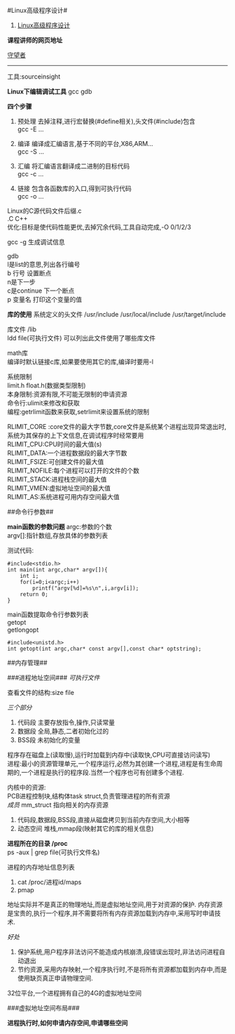 #Linux高级程序设计#

1. [Linux高级程序设计](http://study.163.com/course/courseMain.htm?courseId=490007)

**课程讲师的网页地址**

[守望者](http://watchmen.cn/portal.php)

---

工具:sourceinsight

**Linux下编辑调试工具**
gcc gdb  

**四个步骤**
1. 预处理
  去掉注释,进行宏替换(#define相关),头文件(#include)包含  
  gcc -E ...

2. 编译 
  编译成汇编语言,基于不同的平台,X86,ARM...  
  gcc -S ...

3. 汇编
  将汇编语言翻译成二进制的目标代码  
  gcc -c ...

4. 链接
  包含各函数库的入口,得到可执行代码  
  gcc -o ...  


Linux的C源代码文件后缀.c  
.C C++  
优化:目标是使代码性能更优,去掉冗余代码,工具自动完成,-O 0/1/2/3  

gcc -g 生成调试信息  

gdb  
l是list的意思,列出各行编号  
b 行号 设置断点  
n是下一步  
c是continue 下一个断点  
p 变量名 打印这个变量的值  

**库的使用**
系统定义的头文件
/usr/include
/usr/local/include
/usr/target/include

库文件 /lib  
ldd file(可执行文件) 可以列出此文件使用了哪些库文件  

math库  
编译时默认链接c库,如果要使用其它的库,编译时要用-l  

系统限制  
limit.h float.h(数据类型限制)  
本身限制:资源有限,不可能无限制的申请资源   
命令行:ulimit来修改和获取  
编程:getrlimit函数来获取,setrlimit来设置系统的限制  

RLIMIT_CORE :core文件的最大字节数,core文件是系统某个进程出现异常退出时,系统为其保存的上下文信息,在调试程序时经常要用  
RLIMIT_CPU:CPU时间的最大值(s)  
RLIMIT_DATA:一个进程数据段的最大字节数  
RLIMIT_FSIZE:可创建文件的最大值  
RLIMIT_NOFILE:每个进程可以打开的文件的个数  
RLIMIT_STACK:进程栈空间的最大值  
RLIMIT_VMEN:虚拟地址空间的最大值  
RLIMIT_AS:系统进程可用内存空间最大值  

##命令行参数##

**main函数的参数问题**
argc:参数的个数  
argv[]:指针数组,存放具体的参数列表  

测试代码:
	
	#include<stdio.h>
	int main(int argc,char* argv[]){
		int i;
		for(i=0;i<argc;i++)
			printf("argv[%d]=%s\n",i,argv[i]);
		return 0;
	}


main函数提取命令行参数列表  
getopt  
getlongopt  

	#include<unistd.h>
	int getopt(int argc,char* const argv[],const char* optstring);


##内存管理##

###进程地址空间###
*可执行文件*

查看文件的结构:size file

*三个部分*

1. 代码段 主要存放指令,操作,只读常量
2. 数据段 全局,静态,二者初始化过的
3. BSS段 未初始化的变量


程序存在磁盘上(读取慢),运行时加载到内存中(读取快,CPU可直接访问读写)  
进程:最小的资源管理单元,一个程序运行,必然为其创建一个进程,进程是有生命周期的,一个进程是执行的程序段.当然一个程序也可有创建多个进程.  

内核中的资源:  
PCB进程控制块,结构体task struct,负责管理进程的所有资源  
*成员* 
mm_struct 指向相关的内存资源

1. 代码段,数据段,BSS段,直接从磁盘拷贝到当前内存空间,大小相等
2. 动态空间 堆栈,mmap段(映射其它的库的相关信息)

**进程所在的目录 /proc**  
ps -aux | grep file(可执行文件名)  

进程的内存地址信息列表  

1. cat /proc/进程id/maps 
2. pmap 

地址实际并不是真正的物理地址,而是虚拟地址空间,用于对资源的保护. 内存资源是宝贵的,执行一个程序,并不需要将所有内存资源加载到内存中,采用写时申请技术.  

*好处*

1. 保护系统,用户程序非法访问不能造成内核崩溃,段错误出现时,非法访问进程自动退出
2. 节约资源,采用内存映射,一个程序执行时,不是将所有资源都加载到内存中,而是使用缺页真正申请物理空间.

32位平台,一个进程拥有自己的4G的虚拟地址空间

###虚拟地址空间布局###

**进程执行时,如何申请内存空间,申请哪些空间**
























